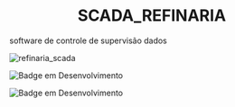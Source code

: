 <h1 align="center"> SCADA_REFINARIA </h1>
software de controle de supervisão dados

 ![refinaria_scada](https://user-images.githubusercontent.com/83008013/207662346-9fef77e2-61c5-4ce9-bdb9-eed34193ef80.png)

 ![Badge em Desenvolvimento](http://img.shields.io/static/v1?label=STATUS&message=EM%20DESENVOLVIMENTO&color=GREEN&style=for-the-badge)

 ![Badge em Desenvolvimento](http://img.shields.io/static/v1?label=STATUS&message=V1.0.1&color=BLUE&style=for-the-badge)
 
 
 
